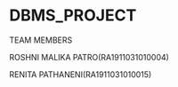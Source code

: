 # DBMS_PROJECT


TEAM MEMBERS


ROSHNI MALIKA PATRO(RA1911031010004)


RENITA PATHANENI(RA1911031010015)
